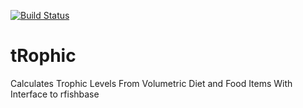 [![Build Status](https://travis-ci.com/sborstein/tRophic.svg)](https://travis-ci.com/sborstein/tRophic)
# tRophic
Calculates Trophic Levels From Volumetric Diet and Food Items With Interface to rfishbase
